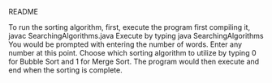README

To run the sorting algorithm, first, execute the program first compiling it, javac SearchingAlgorithms.java
Execute by typing java SearchingAlgorithms
You would be prompted with entering the number of words. Enter any number at this point.
Choose which sorting algorithm to utilize by typing 0 for Bubble Sort and 1 for Merge Sort.
The program would then execute and end when the sorting is complete.
